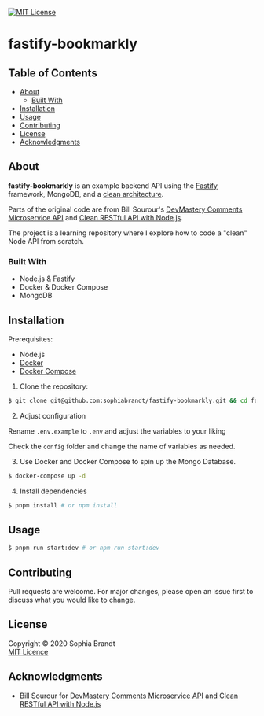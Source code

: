 [![MIT License][license-shield]][license-url]

# fastify-bookmarkly

## Table of Contents

- [About](#about)
  - [Built With](#built-with)
- [Installation](#installation)
- [Usage](#usage)
- [Contributing](#contributing)
- [License](#license)
- [Acknowledgments](#acknowledgments)

## About

**fastify-bookmarkly** is an example backend API using the [Fastify][fastify] framework, MongoDB, and a [clean architecture][clean].

Parts of the original code are from Bill Sourour's [DevMastery Comments Microservice API][clean-micro] and [Clean RESTful API with Node.js][clean-node].

The project is a learning repository where I explore how to code a "clean" Node API from scratch.

### Built With

- Node.js & [Fastify][fastify]
- Docker & Docker Compose
- MongoDB

## Installation

Prerequisites:

- Node.js
- [Docker](https://www.docker.com/)
- [Docker Compose](https://docs.docker.com/compose/)

1. Clone the repository:

```bash
$ git clone git@github.com:sophiabrandt/fastify-bookmarkly.git && cd fastify-bookmarkly
```

2. Adjust configuration

Rename `.env.example` to `.env` and adjust the variables to your liking

Check the `config` folder and change the name of variables as needed.

3. Use Docker and Docker Compose to spin up the Mongo Database.

```bash
$ docker-compose up -d
```

4. Install dependencies

```bash
$ pnpm install # or npm install
```

## Usage

```bash
$ pnpm run start:dev # or npm run start:dev
```

## Contributing

Pull requests are welcome. For major changes, please open an issue first to discuss what you would like to change.

## License

Copyright © 2020 Sophia Brandt  
[MIT Licence](LICENSE)

## Acknowledgments

- Bill Sourour for [DevMastery Comments Microservice API][clean-micro] and [Clean RESTful API with Node.js][clean-node]

[license-shield]: https://img.shields.io/badge/License-MIT-green.svg?style=flat-square
[license-url]: https://github.com/sophiabrandt/fastify-bookmarkly/blob/master/LICENSE
[fastify]: https://www.fastify.io/
[clean]: https://blog.cleancoder.com/uncle-bob/2012/08/13/the-clean-architecture.html
[clean-micro]: https://github.com/dev-mastery/comments-api
[clean-node]: https://github.com/arcdev1/mm_express_api_example
